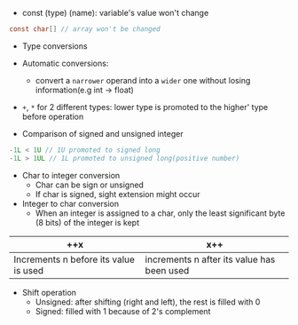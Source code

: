 - const (type) (name): variable's value won't change
```c
const char[] // array won't be changed
```

- Type conversions
- Automatic conversions:
	- convert a `narrower` operand into a `wider` one without losing information(e.g int -> float)
- `+`, `*` for 2 different types:  lower type is promoted to the higher' type before operation

- Comparison of signed and unsigned integer
```c
-1L < 1U // 1U promoted to signed long
-1L > 1UL // 1L promoted to unsigned long(positive number)
```

- Char to integer conversion
	- Char can be sign or unsigned
	- If char is signed, sight extension might occur
- Integer to char conversion
	- When an integer is assigned to a char, only the least significant byte (8 bits) of the integer is kept

| ++x                                   | x++                                        |
|---------------------------------------|--------------------------------------------|
| Increments n before its value is used | increments n after its value has been used |
- Shift operation
	- Unsigned: after shifting (right and left), the rest is filled with 0
	- Signed: filled with 1 because of 2's complement